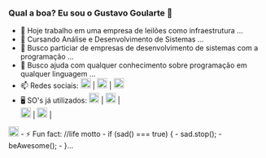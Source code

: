 ### Qual a boa? Eu sou o Gustavo Goularte 👋

- 🔭 Hoje trabalho em uma empresa de leilões como infraestrutura ...
- 🌱 Cursando Análise e Desenvolvimento de Sistemas ...
- 👯 Busco particiar de empresas de desenvolvimento de sistemas com a programação ...
- 🤔 Busco ajuda com qualquer conhecimento sobre programação em qualquer linguagem ...
- 📫 Redes sociais: <a href="https://www.instagram.com/gugoularte/" target="blank"><img height="20em" src="https://img.shields.io/badge/Instagram-E4405F?style=for-the-badge&logo=instagram&logoColor=white"/></a> | 
<a href="https://www.facebook.com/gustavo.goulartecorreia" target="blank"><img height="20em" src="https://img.shields.io/badge/Facebook-1877F2?style=for-the-badge&logo=facebook&logoColor=white"/></a> | 
<a href="https://www.linkedin.com/in/gustavo-goularte-4062a2179/" target="blank"><img height="20em" src="https://img.shields.io/badge/LinkedIn-0077B5?style=for-the-badge&logo=linkedin&logoColor=white"/></a>
- 🖥️ SO's já utilizados: <img height="20em" src="https://img.shields.io/badge/Android-3DDC84?style=for-the-badge&logo=android&logoColor=white"/> | 
<img height="20em" src="https://img.shields.io/badge/iOS-000000?style=for-the-badge&logo=ios&logoColor=white"/> |  
<img height="20em" src="https://img.shields.io/badge/Windows-0078D6?style=for-the-badge&logo=windows&logoColor=white"/> | 
<img height="20em" src="https://img.shields.io/badge/Ubuntu-E95420?style=for-the-badge&logo=ubuntu&logoColor=white"/> | 
<img height="20em" src="https://img.shields.io/badge/Linux_Mint-87CF3E?style=for-the-badge&logo=linux-mint&logoColor=white"/>
- ⚡ Fun fact: //life motto
-               if (sad() === true) {
-                 sad.stop();
-                 beAwesome();
-               }...
